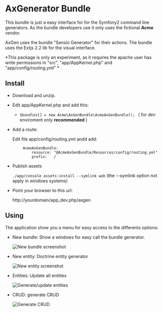 AxGenerator Bundle
==================

This bundle is just a easy interface for for the Symfony2 command line generators.
As the bundle developers use it only uses the fictional **Acme** vendor. 

AxGen uses the bundle "Sensio Generator" for their actions. 
The bundle uses the Extjs 2.2 lib for the visual interface.

*This package is only an experiment, as it requires the apache user has write permissions in "src", "app/AppKernel.php" and "app/config/routing.yml" *


Install
-------

- Download and unzip. 
- Edit app/AppKernel.php and add this: 
    
    + ``` $bundles[] = new Acme\AxGenBundle\AcmeAxGenBundle();  ```
       ( for *dev* enviroment only **recommended** )

- Add a route:
    
    Edit file app/config/routing.yml andd add:

```
        AcmeAxGenBundle:
            resource: "@AcmeAxGenBundle/Resources/config/routing.yml"
            prefix:   /
```

- Publish assets

    ``` ./app/console assets:install --symlink web ```
    (the --symlink option not apply in windows systems)

- Point your browser to this url:
    
    http://yourdomain/app_dev.php/axgen

Using
-----

The application show you a menu for easy access to the differents options:

- New bundle: Show a windows for easy call the bundle generator. 
    
  ![New bundle screenshot](http://i51.tinypic.com/v8ctu9.png)

- New entity: Doctrine entity generator 

  ![New entity screenshot](http://i53.tinypic.com/2zyfou8.png)

- Entities: Update all entities 

  ![Generate/update entities](http://i55.tinypic.com/e7ch1f.png)

- CRUD: generate CRUD 

  ![Generate CRUD](http://i51.tinypic.com/25h05dy.png)
